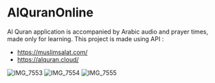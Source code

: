 # AlQuranOnline
Al Quran application is accompanied by Arabic audio and prayer times, made only for learning.
This project is made using API :
- https://muslimsalat.com/
- https://alquran.cloud/


![IMG_7553](https://user-images.githubusercontent.com/55131961/162500528-06be3274-ab94-4396-b638-3b3bb3f3cc66.PNG)
![IMG_7554](https://user-images.githubusercontent.com/55131961/162500544-f279d597-39bf-4375-b5e1-1087cd81183c.PNG)
![IMG_7555](https://user-images.githubusercontent.com/55131961/162500554-1b9597c2-8dc1-4e26-ba78-91731e3f4222.PNG)
